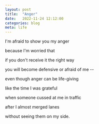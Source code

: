 ```yaml
---
layout: post
title:  "Anger"
date:   2022-11-24 12:12:00
categories: blog
meta: life
---
```


I'm afraid to show you my anger

because I'm worried that

if you don't receive it the right way

you will become defensive or afraid of me --

even though anger can be life-giving

like the time I was grateful

when someone cussed at me in traffic

after I almost merged lanes

without seeing them on my side.
